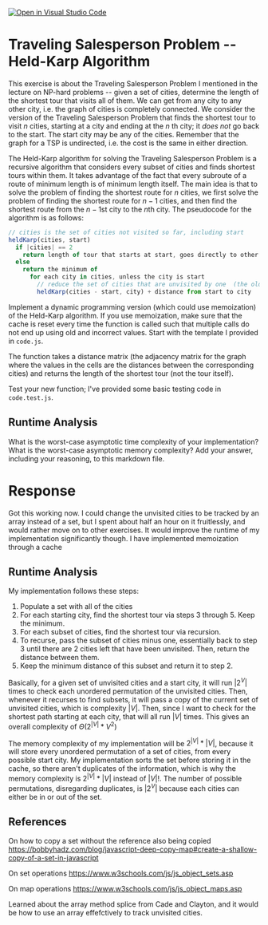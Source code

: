[![Open in Visual Studio Code](https://classroom.github.com/assets/open-in-vscode-718a45dd9cf7e7f842a935f5ebbe5719a5e09af4491e668f4dbf3b35d5cca122.svg)](https://classroom.github.com/online_ide?assignment_repo_id=12774862&assignment_repo_type=AssignmentRepo)
# Traveling Salesperson Problem -- Held-Karp Algorithm

This exercise is about the Traveling Salesperson Problem I mentioned in the
lecture on NP-hard problems -- given a set of cities, determine the length of
the shortest tour that visits all of them. We can get from any city to any other
city, i.e. the graph of cities is completely connected. We consider the version
of the Traveling Salesperson Problem that finds the shortest tour to visit $n$
cities, starting at a city and ending at the $n$ th city; it *does not* go
back to the start. The start city may be any of the cities. Remember that the
graph for a TSP is undirected, i.e. the cost is the same in either direction.

The Held-Karp algorithm for solving the Traveling Salesperson Problem is a
recursive algorithm that considers every subset of cities and finds shortest
tours within them. It takes advantage of the fact that every subroute of a route
of minimum length is of minimum length itself. The main idea is that to solve
the problem of finding the shortest route for $n$ cities, we first solve the
problem of finding the shortest route for $n-1$ cities, and then find the
shortest route from the $n-1$st city to the $n$th city. The pseudocode for the
algorithm is as follows:

```javascript
// cities is the set of cities not visited so far, including start
heldKarp(cities, start)
  if |cities| == 2
    return length of tour that starts at start, goes directly to other city in cities
  else
    return the minimum of
      for each city in cities, unless the city is start
        // reduce the set of cities that are unvisited by one  (the old start), set the new start, add on the distance from old start to new start
        heldKarp(cities - start, city) + distance from start to city
```

Implement a dynamic programming version (which could use memoization) of the
Held-Karp algorithm. If you use memoization, make sure that the cache is reset
every time the function is called such that multiple calls do not end up using
old and incorrect values. Start with the template I provided in `code.js`.

The function takes a distance matrix (the adjacency matrix for the graph where
the values in the cells are the distances between the corresponding cities) and
returns the length of the shortest tour (not the tour itself).

Test your new function; I've provided some basic testing code in `code.test.js`.

## Runtime Analysis

What is the worst-case asymptotic time complexity of your implementation? What
is the worst-case asymptotic memory complexity? Add your answer, including your
reasoning, to this markdown file.


# Response
Got this working now. I could change the unvisited cities to be tracked by an array instead of a set, but I spent about half an hour on it fruitlessly, and would rather move on to other exercises. It would improve the runtime of my implementation significantly though. I have implemented memoization through a cache

## Runtime Analysis
My implementation follows these steps:
1. Populate a set with all of the cities
2. For each starting city, find the shortest tour via steps 3 through 5. Keep the minimum.
3. For each subset of cities, find the shortest tour via recursion.
4. To recurse, pass the subset of cities minus one, essentially back to step 3 until there are 2 cities left that have been unvisited. Then, return the distance between them.
5. Keep the minimum distance of this subset and return it to step 2.

Basically, for a given set of unvisited cities and a start city, it will run $|2^V|$ times to check each unordered permutation of the unvisited cities. Then, whenever it recurses to find subsets, it will pass a copy of the current set of unvisited cities, which is complexity $|V|$. Then, since I want to check for the shortest path starting at each city, that will all run $|V|$ times. This gives an overall complexity of $\Theta\left(2^{|V|}*V^2\right)$

The memory complexity of my implementation will be $2^{|V|}*|V|$, because it will store every unordered permutation of a set of cities, from every possible start city. My implementation sorts the set before storing it in the cache, so there aren't duplicates of the information, which is why the memory complexity is $2^{|V|}*|V|$ instead of $|V|!$. The number of possible permutations, disregarding duplicates, is $|2^V|$ because each cities can either be in or out of the set. 

## References
On how to copy a set without the reference also being copied
https://bobbyhadz.com/blog/javascript-deep-copy-map#create-a-shallow-copy-of-a-set-in-javascript

On set operations
https://www.w3schools.com/js/js_object_sets.asp

On map operations
https://www.w3schools.com/js/js_object_maps.asp

Learned about the array method splice from Cade and Clayton, and it would be how to use an array effefctively to track unvisited cities.